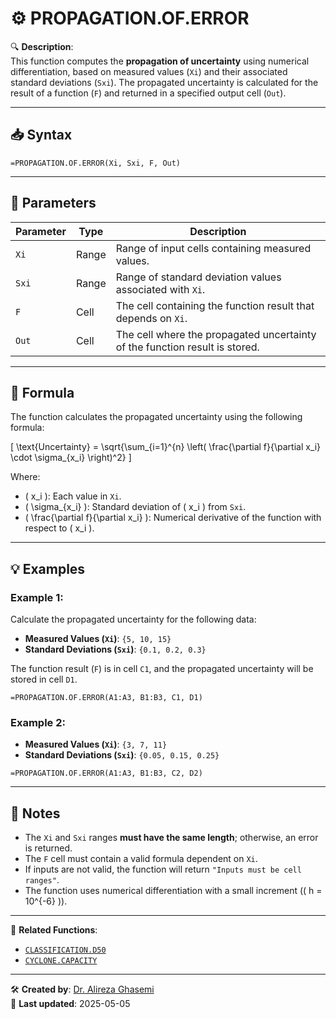 # ⚙️ PROPAGATION.OF.ERROR

🔍 **Description**:  
This function computes the **propagation of uncertainty** using numerical differentiation, based on measured values (`Xi`) and their associated standard deviations (`Sxi`). The propagated uncertainty is calculated for the result of a function (`F`) and returned in a specified output cell (`Out`).

---

## 📥 Syntax

```excel
=PROPAGATION.OF.ERROR(Xi, Sxi, F, Out)
```

---

## 🧾 Parameters

| Parameter   | Type    | Description                                                                 |
|-------------|---------|-----------------------------------------------------------------------------|
| `Xi`        | Range   | Range of input cells containing measured values.                           |
| `Sxi`       | Range   | Range of standard deviation values associated with `Xi`.                   |
| `F`         | Cell    | The cell containing the function result that depends on `Xi`.              |
| `Out`       | Cell    | The cell where the propagated uncertainty of the function result is stored. |

---

## 🧮 Formula

The function calculates the propagated uncertainty using the following formula:

\[
\text{Uncertainty} = \sqrt{\sum_{i=1}^{n} \left( \frac{\partial f}{\partial x_i} \cdot \sigma_{x_i} \right)^2}
\]

Where:  
- \( x_i \): Each value in `Xi`.  
- \( \sigma_{x_i} \): Standard deviation of \( x_i \) from `Sxi`.  
- \( \frac{\partial f}{\partial x_i} \): Numerical derivative of the function with respect to \( x_i \).

---

## 💡 Examples

### Example 1:
Calculate the propagated uncertainty for the following data:  
- **Measured Values (`Xi`)**: `{5, 10, 15}`  
- **Standard Deviations (`Sxi`)**: `{0.1, 0.2, 0.3}`  

The function result (`F`) is in cell `C1`, and the propagated uncertainty will be stored in cell `D1`.

```excel
=PROPAGATION.OF.ERROR(A1:A3, B1:B3, C1, D1)
```

### Example 2:
- **Measured Values (`Xi`)**: `{3, 7, 11}`  
- **Standard Deviations (`Sxi`)**: `{0.05, 0.15, 0.25}`  

```excel
=PROPAGATION.OF.ERROR(A1:A3, B1:B3, C2, D2)
```

---

## 📝 Notes

- The `Xi` and `Sxi` ranges **must have the same length**; otherwise, an error is returned.  
- The `F` cell must contain a valid formula dependent on `Xi`.  
- If inputs are not valid, the function will return `"Inputs must be cell ranges"`.  
- The function uses numerical differentiation with a small increment (\( h = 10^{-6} \)).  

---

📌 **Related Functions**:
- [`CLASSIFICATION.D50`](./ClassificationD50.md)
- [`CYCLONE.CAPACITY`](./CycloneCapacity.md)

---

🛠️ **Created by**: [Dr. Alireza Ghasemi](https://github.com/Dr-Alireza-Ghasemi)  
📅 **Last updated**: 2025-05-05